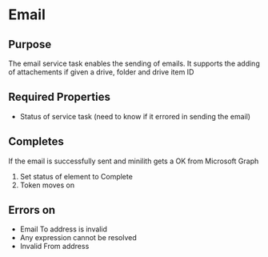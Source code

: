 # Email

## Purpose

The email service task enables the sending of emails. It supports the adding of attachements if given a drive, folder and drive item ID

## Required Properties

- Status of service task (need to know if it errored in sending the email)

## Completes

If the email is successfully sent and minilith gets a OK from Microsoft Graph

1. Set status of element to Complete
2. Token moves on

## Errors on

- Email To address is invalid
- Any expression cannot be resolved
- Invalid From address